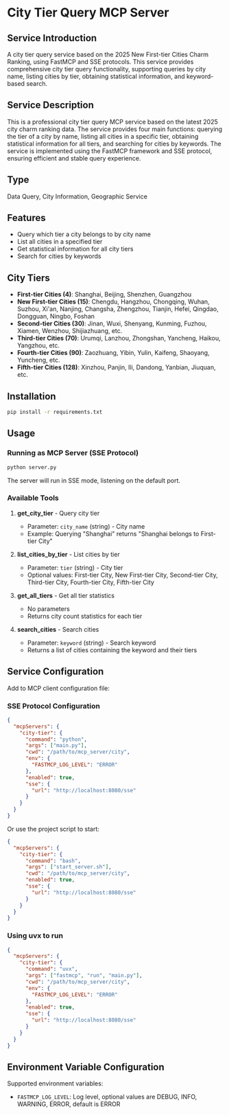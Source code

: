 # City Tier Query MCP Server

## Service Introduction

A city tier query service based on the 2025 New First-tier Cities Charm Ranking, using FastMCP and SSE protocols. This service provides comprehensive city tier query functionality, supporting queries by city name, listing cities by tier, obtaining statistical information, and keyword-based search.

## Service Description

This is a professional city tier query MCP service based on the latest 2025 city charm ranking data. The service provides four main functions: querying the tier of a city by name, listing all cities in a specific tier, obtaining statistical information for all tiers, and searching for cities by keywords. The service is implemented using the FastMCP framework and SSE protocol, ensuring efficient and stable query experience.

## Type

Data Query, City Information, Geographic Service

## Features

- Query which tier a city belongs to by city name
- List all cities in a specified tier
- Get statistical information for all city tiers
- Search for cities by keywords

## City Tiers

- **First-tier Cities (4)**: Shanghai, Beijing, Shenzhen, Guangzhou
- **New First-tier Cities (15)**: Chengdu, Hangzhou, Chongqing, Wuhan, Suzhou, Xi'an, Nanjing, Changsha, Zhengzhou, Tianjin, Hefei, Qingdao, Dongguan, Ningbo, Foshan
- **Second-tier Cities (30)**: Jinan, Wuxi, Shenyang, Kunming, Fuzhou, Xiamen, Wenzhou, Shijiazhuang, etc.
- **Third-tier Cities (70)**: Urumqi, Lanzhou, Zhongshan, Yancheng, Haikou, Yangzhou, etc.
- **Fourth-tier Cities (90)**: Zaozhuang, Yibin, Yulin, Kaifeng, Shaoyang, Yuncheng, etc.
- **Fifth-tier Cities (128)**: Xinzhou, Panjin, Ili, Dandong, Yanbian, Jiuquan, etc.

## Installation

```bash
pip install -r requirements.txt
```

## Usage

### Running as MCP Server (SSE Protocol)

```bash
python server.py
```

The server will run in SSE mode, listening on the default port.

### Available Tools

1. **get_city_tier** - Query city tier
   - Parameter: `city_name` (string) - City name
   - Example: Querying "Shanghai" returns "Shanghai belongs to First-tier City"

2. **list_cities_by_tier** - List cities by tier
   - Parameter: `tier` (string) - City tier
   - Optional values: First-tier City, New First-tier City, Second-tier City, Third-tier City, Fourth-tier City, Fifth-tier City

3. **get_all_tiers** - Get all tier statistics
   - No parameters
   - Returns city count statistics for each tier

4. **search_cities** - Search cities
   - Parameter: `keyword` (string) - Search keyword
   - Returns a list of cities containing the keyword and their tiers

## Service Configuration

Add to MCP client configuration file:

### SSE Protocol Configuration

```json
{
  "mcpServers": {
    "city-tier": {
      "command": "python",
      "args": ["main.py"],
      "cwd": "/path/to/mcp_server/city",
      "env": {
        "FASTMCP_LOG_LEVEL": "ERROR"
      },
      "enabled": true,
      "sse": {
        "url": "http://localhost:8080/sse"
      }
    }
  }
}
```

Or use the project script to start:

```json
{
  "mcpServers": {
    "city-tier": {
      "command": "bash",
      "args": ["start_server.sh"],
      "cwd": "/path/to/mcp_server/city",
      "enabled": true,
      "sse": {
        "url": "http://localhost:8080/sse"
      }
    }
  }
}
```

### Using uvx to run

```json
{
  "mcpServers": {
    "city-tier": {
      "command": "uvx",
      "args": ["fastmcp", "run", "main.py"],
      "cwd": "/path/to/mcp_server/city",
      "env": {
        "FASTMCP_LOG_LEVEL": "ERROR"
      },
      "enabled": true,
      "sse": {
        "url": "http://localhost:8080/sse"
      }
    }
  }
}
```

## Environment Variable Configuration

Supported environment variables:

- `FASTMCP_LOG_LEVEL`: Log level, optional values are DEBUG, INFO, WARNING, ERROR, default is ERROR